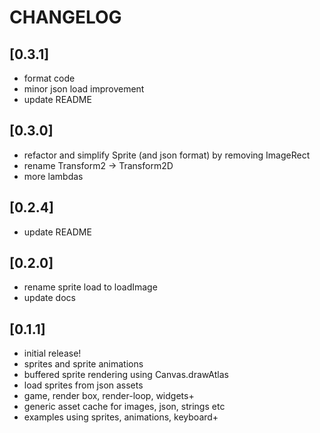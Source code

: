 # CHANGELOG

## [0.3.1]
- format code
- minor json load improvement
- update README

## [0.3.0]
- refactor and simplify Sprite (and json format) by removing ImageRect
- rename Transform2 -> Transform2D
- more lambdas

## [0.2.4]
- update README 

## [0.2.0]
- rename sprite load to loadImage
- update docs

## [0.1.1]
- initial release!
- sprites and sprite animations
- buffered sprite rendering using Canvas.drawAtlas
- load sprites from json assets
- game, render box, render-loop, widgets+
- generic asset cache for images, json, strings etc
- examples using sprites, animations, keyboard+
